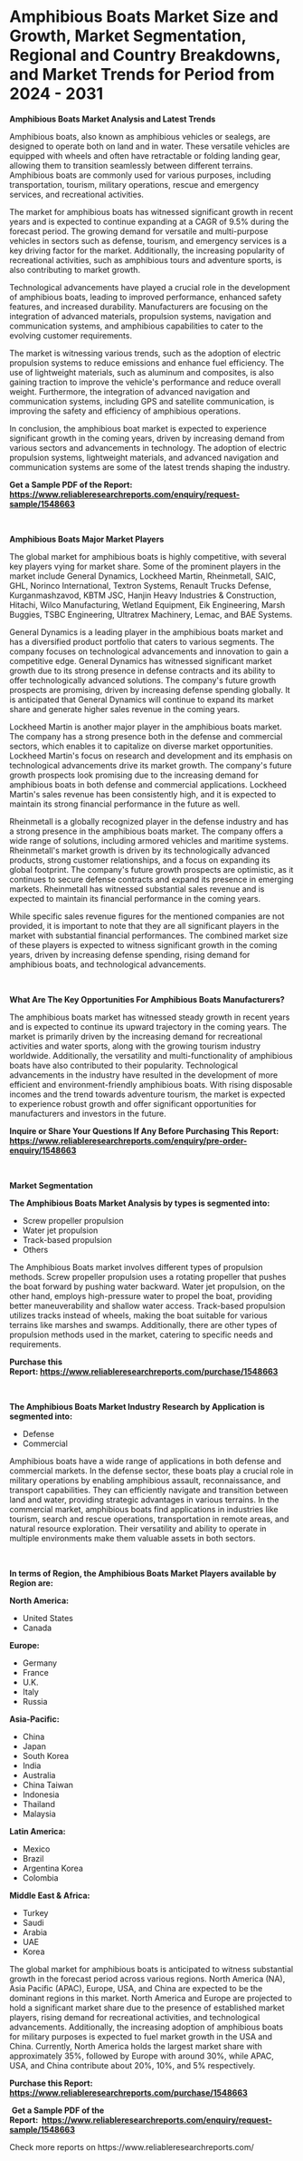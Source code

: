 <p><h1>Amphibious Boats Market Size and Growth, Market Segmentation, Regional and Country Breakdowns, and Market Trends for Period from 2024 -  2031</h1></p><p><strong>Amphibious Boats Market Analysis and Latest Trends</strong></p>
<p><p>Amphibious boats, also known as amphibious vehicles or sealegs, are designed to operate both on land and in water. These versatile vehicles are equipped with wheels and often have retractable or folding landing gear, allowing them to transition seamlessly between different terrains. Amphibious boats are commonly used for various purposes, including transportation, tourism, military operations, rescue and emergency services, and recreational activities.</p><p>The market for amphibious boats has witnessed significant growth in recent years and is expected to continue expanding at a CAGR of 9.5% during the forecast period. The growing demand for versatile and multi-purpose vehicles in sectors such as defense, tourism, and emergency services is a key driving factor for the market. Additionally, the increasing popularity of recreational activities, such as amphibious tours and adventure sports, is also contributing to market growth.</p><p>Technological advancements have played a crucial role in the development of amphibious boats, leading to improved performance, enhanced safety features, and increased durability. Manufacturers are focusing on the integration of advanced materials, propulsion systems, navigation and communication systems, and amphibious capabilities to cater to the evolving customer requirements.</p><p>The market is witnessing various trends, such as the adoption of electric propulsion systems to reduce emissions and enhance fuel efficiency. The use of lightweight materials, such as aluminum and composites, is also gaining traction to improve the vehicle's performance and reduce overall weight. Furthermore, the integration of advanced navigation and communication systems, including GPS and satellite communication, is improving the safety and efficiency of amphibious operations.</p><p>In conclusion, the amphibious boat market is expected to experience significant growth in the coming years, driven by increasing demand from various sectors and advancements in technology. The adoption of electric propulsion systems, lightweight materials, and advanced navigation and communication systems are some of the latest trends shaping the industry.</p></p>
<p><strong>Get a Sample PDF of the Report:&nbsp; <a href="https://www.reliableresearchreports.com/enquiry/request-sample/1548663">https://www.reliableresearchreports.com/enquiry/request-sample/1548663</a></strong></p>
<p>&nbsp;</p>
<p><strong>Amphibious Boats Major Market Players</strong></p>
<p><p>The global market for amphibious boats is highly competitive, with several key players vying for market share. Some of the prominent players in the market include General Dynamics, Lockheed Martin, Rheinmetall, SAIC, GHL, Norinco International, Textron Systems, Renault Trucks Defense, Kurganmashzavod, KBTM JSC, Hanjin Heavy Industries & Construction, Hitachi, Wilco Manufacturing, Wetland Equipment, Eik Engineering, Marsh Buggies, TSBC Engineering, Ultratrex Machinery, Lemac, and BAE Systems.</p><p>General Dynamics is a leading player in the amphibious boats market and has a diversified product portfolio that caters to various segments. The company focuses on technological advancements and innovation to gain a competitive edge. General Dynamics has witnessed significant market growth due to its strong presence in defense contracts and its ability to offer technologically advanced solutions. The company's future growth prospects are promising, driven by increasing defense spending globally. It is anticipated that General Dynamics will continue to expand its market share and generate higher sales revenue in the coming years.</p><p>Lockheed Martin is another major player in the amphibious boats market. The company has a strong presence both in the defense and commercial sectors, which enables it to capitalize on diverse market opportunities. Lockheed Martin's focus on research and development and its emphasis on technological advancements drive its market growth. The company's future growth prospects look promising due to the increasing demand for amphibious boats in both defense and commercial applications. Lockheed Martin's sales revenue has been consistently high, and it is expected to maintain its strong financial performance in the future as well.</p><p>Rheinmetall is a globally recognized player in the defense industry and has a strong presence in the amphibious boats market. The company offers a wide range of solutions, including armored vehicles and maritime systems. Rheinmetall's market growth is driven by its technologically advanced products, strong customer relationships, and a focus on expanding its global footprint. The company's future growth prospects are optimistic, as it continues to secure defense contracts and expand its presence in emerging markets. Rheinmetall has witnessed substantial sales revenue and is expected to maintain its financial performance in the coming years.</p><p>While specific sales revenue figures for the mentioned companies are not provided, it is important to note that they are all significant players in the market with substantial financial performances. The combined market size of these players is expected to witness significant growth in the coming years, driven by increasing defense spending, rising demand for amphibious boats, and technological advancements.</p></p>
<p>&nbsp;</p>
<p><strong>What Are The Key Opportunities For Amphibious Boats Manufacturers?</strong></p>
<p><p>The amphibious boats market has witnessed steady growth in recent years and is expected to continue its upward trajectory in the coming years. The market is primarily driven by the increasing demand for recreational activities and water sports, along with the growing tourism industry worldwide. Additionally, the versatility and multi-functionality of amphibious boats have also contributed to their popularity. Technological advancements in the industry have resulted in the development of more efficient and environment-friendly amphibious boats. With rising disposable incomes and the trend towards adventure tourism, the market is expected to experience robust growth and offer significant opportunities for manufacturers and investors in the future.</p></p>
<p><strong>Inquire or Share Your Questions If Any Before Purchasing This Report: <a href="https://www.reliableresearchreports.com/enquiry/pre-order-enquiry/1548663">https://www.reliableresearchreports.com/enquiry/pre-order-enquiry/1548663</a></strong></p>
<p>&nbsp;</p>
<p><strong>Market Segmentation</strong></p>
<p><strong>The Amphibious Boats Market Analysis by types is segmented into:</strong></p>
<p><ul><li>Screw propeller propulsion</li><li>Water jet propulsion</li><li>Track-based propulsion</li><li>Others</li></ul></p>
<p><p>The Amphibious Boats market involves different types of propulsion methods. Screw propeller propulsion uses a rotating propeller that pushes the boat forward by pushing water backward. Water jet propulsion, on the other hand, employs high-pressure water to propel the boat, providing better maneuverability and shallow water access. Track-based propulsion utilizes tracks instead of wheels, making the boat suitable for various terrains like marshes and swamps. Additionally, there are other types of propulsion methods used in the market, catering to specific needs and requirements.</p></p>
<p><strong>Purchase this Report:&nbsp;<a href="https://www.reliableresearchreports.com/purchase/1548663">https://www.reliableresearchreports.com/purchase/1548663</a></strong></p>
<p>&nbsp;</p>
<p><strong>The Amphibious Boats Market Industry Research by Application is segmented into:</strong></p>
<p><ul><li>Defense</li><li>Commercial</li></ul></p>
<p><p>Amphibious boats have a wide range of applications in both defense and commercial markets. In the defense sector, these boats play a crucial role in military operations by enabling amphibious assault, reconnaissance, and transport capabilities. They can efficiently navigate and transition between land and water, providing strategic advantages in various terrains. In the commercial market, amphibious boats find applications in industries like tourism, search and rescue operations, transportation in remote areas, and natural resource exploration. Their versatility and ability to operate in multiple environments make them valuable assets in both sectors.</p></p>
<p>&nbsp;</p>
<p><strong>In terms of Region, the Amphibious Boats Market Players available by Region are:</strong></p>
<p>
    <p> <strong> North America: </strong>
        <ul>
            <li>United States</li>
            <li>Canada</li>
        </ul>
        </p> 
    <p> <strong> Europe: </strong>
        <ul>
            <li>Germany</li>
            <li>France</li>
            <li>U.K.</li>
            <li>Italy</li>
            <li>Russia</li>
        </ul>
        </p> 
    <p> <strong> Asia-Pacific: </strong>
        <ul>
            <li>China</li>
            <li>Japan</li>
            <li>South Korea</li>
            <li>India</li>
            <li>Australia</li>
            <li>China Taiwan</li>
            <li>Indonesia</li>
            <li>Thailand</li>
            <li>Malaysia</li>
        </ul>
        </p> 
    <p> <strong> Latin America: </strong>
        <ul>
            <li>Mexico</li>
            <li>Brazil</li>
            <li>Argentina Korea</li>
            <li>Colombia</li>
        </ul>
        </p> 
    <p> <strong> Middle East & Africa: </strong>
        <ul>
            <li>Turkey</li>
            <li>Saudi</li>
            <li>Arabia</li>
            <li>UAE</li>
            <li>Korea</li>
        </ul>
    </p>
    </p>
<p><p>The global market for amphibious boats is anticipated to witness substantial growth in the forecast period across various regions. North America (NA), Asia Pacific (APAC), Europe, USA, and China are expected to be the dominant regions in this market. North America and Europe are projected to hold a significant market share due to the presence of established market players, rising demand for recreational activities, and technological advancements. Additionally, the increasing adoption of amphibious boats for military purposes is expected to fuel market growth in the USA and China. Currently, North America holds the largest market share with approximately 35%, followed by Europe with around 30%, while APAC, USA, and China contribute about 20%, 10%, and 5% respectively.</p></p>
<p><strong>Purchase this Report: <a href="https://www.reliableresearchreports.com/purchase/1548663">https://www.reliableresearchreports.com/purchase/1548663</a></strong></p>
<p>&nbsp;<strong>Get a Sample PDF of the Report:&nbsp;&nbsp;<a href="https://www.reliableresearchreports.com/enquiry/request-sample/1548663">https://www.reliableresearchreports.com/enquiry/request-sample/1548663</a></strong></p>
<p><strong></strong></p>
<p>Check more reports on https://www.reliableresearchreports.com/</p>